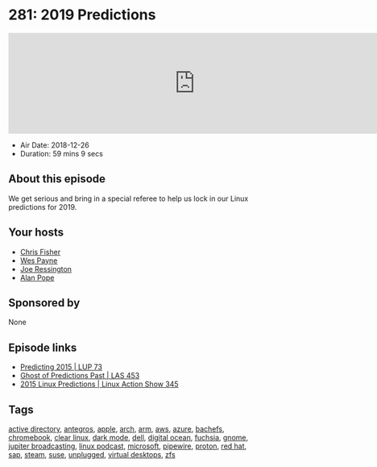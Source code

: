 # 281: 2019 Predictions

<iframe src="https://player.fireside.fm/v2/RUkczH-V+tWt5ySwL?theme=dark" width="740" height="200" frameborder="0" scrolling="no"></iframe>

* Air Date: 2018-12-26
* Duration: 59 mins 9 secs

## About this episode

We get serious and bring in a special referee to help us lock in our Linux predictions for 2019.

## Your hosts
* [Chris Fisher](https://linuxunplugged.com/hosts/chrislas)
* [Wes Payne](https://linuxunplugged.com/hosts/wes)
* [Joe Ressington](https://linuxunplugged.com/hosts/joe)
* [Alan Pope](https://linuxunplugged.com/guests/alanpope)

## Sponsored by

None



## Episode links

  * [Predicting 2015 | LUP 73](https://www.jupiterbroadcasting.com/74612/predicting-2015-lup-73/ "Predicting 2015 | LUP 73")
  * [Ghost of Predictions Past | LAS 453](https://www.jupiterbroadcasting.com/106336/ghost-of-predictions-past-las-453/ "Ghost of Predictions Past | LAS 453")
  * [2015 Linux Predictions | Linux Action Show 345](https://www.jupiterbroadcasting.com/74497/2015-linux-predictions-linux-action-show-345/ "2015 Linux Predictions | Linux Action Show 345")



## Tags

[active directory](https://linuxunplugged.com/tags/active%20directory), [antegros](https://linuxunplugged.com/tags/antegros), [apple](https://linuxunplugged.com/tags/apple), [arch](https://linuxunplugged.com/tags/arch), [arm](https://linuxunplugged.com/tags/arm), [aws](https://linuxunplugged.com/tags/aws), [azure](https://linuxunplugged.com/tags/azure), [bachefs](https://linuxunplugged.com/tags/bachefs), [chromebook](https://linuxunplugged.com/tags/chromebook), [clear linux](https://linuxunplugged.com/tags/clear%20linux), [dark mode](https://linuxunplugged.com/tags/dark%20mode), [dell](https://linuxunplugged.com/tags/dell), [digital ocean](https://linuxunplugged.com/tags/digital%20ocean), [fuchsia](https://linuxunplugged.com/tags/fuchsia), [gnome](https://linuxunplugged.com/tags/gnome), [jupiter broadcasting](https://linuxunplugged.com/tags/jupiter%20broadcasting), [linux podcast](https://linuxunplugged.com/tags/linux%20podcast), [microsoft](https://linuxunplugged.com/tags/microsoft), [pipewire](https://linuxunplugged.com/tags/pipewire), [proton](https://linuxunplugged.com/tags/proton), [red hat](https://linuxunplugged.com/tags/red%20hat), [sap](https://linuxunplugged.com/tags/sap), [steam](https://linuxunplugged.com/tags/steam), [suse](https://linuxunplugged.com/tags/suse), [unplugged](https://linuxunplugged.com/tags/unplugged), [virtual desktops](https://linuxunplugged.com/tags/virtual%20desktops), [zfs](https://linuxunplugged.com/tags/zfs)